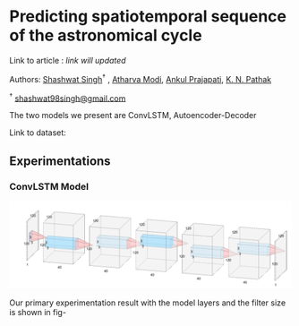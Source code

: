 # Predicting spatiotemporal sequence of the astronomical cycle 

Link to article : *link will updated*

Authors: [Shashwat Singh](https://github.com/SSingh087/)<sup>†</sup> , [Atharva Modi](https://github.com/AntiNeutrino03), [Ankul Prajapati](https://www.researchgate.net/profile/Ankul_Prajapati), [K. N. Pathak](https://www.researchgate.net/profile/Kamlesh_Pathak)

<sup>†</sup> shashwat98singh@gmail.com 

The two models we present are ConvLSTM, Autoencoder-Decoder

Link to dataset:

## Experimentations

### ConvLSTM Model

![img](https://github.com/SSingh087/seq-pred/blob/main/model.png)
 
Our primary experimentation result with the model layers and the filter size is shown in fig-
